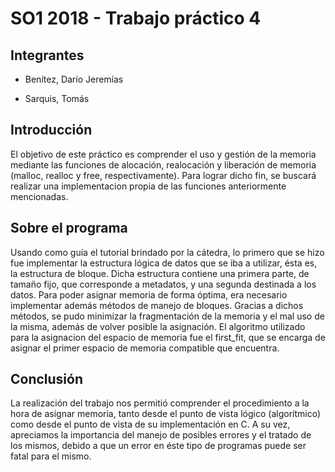 # SO1 2018 - Trabajo práctico 4

## Integrantes
* Benítez, Darío Jeremías

* Sarquis, Tomás

## Introducción
El objetivo de este práctico es comprender el uso y gestión de la memoria mediante las funciones de alocación, realocación y liberación de memoria (malloc, realloc y free, respectivamente). Para lograr dicho fin, se buscará realizar una implementacion propia de las funciones anteriormente mencionadas.

## Sobre el programa
Usando como guía el tutorial brindado por la cátedra, lo primero que se hizo fue implementar la estructura lógica de datos que se iba a utilizar, ésta es, la estructura de bloque. Dicha estructura contiene una primera parte, de tamaño fijo, que corresponde a metadatos, y una segunda destinada a los datos. 
Para poder asignar memoria de forma óptima, era necesario implementar además métodos de manejo de bloques. Gracias a dichos métodos, se pudo minimizar la fragmentación de la memoria y el mal uso de la misma, además de volver posible la asignación.
El algoritmo utilizado para la asignacion del espacio de memoria fue el first_fit, que se encarga de asignar el primer espacio de memoria compatible que encuentra.

## Conclusión
La realización del trabajo nos permitió comprender el procedimiento a la hora de asignar memoria, tanto desde el punto de vista lógico (algorítmico) como desde el punto de vista de su implementación en C. A su vez, apreciamos la importancia del manejo de posibles errores y el tratado de los mismos, debido a que un error en éste tipo de programas puede ser fatal para el mismo.
